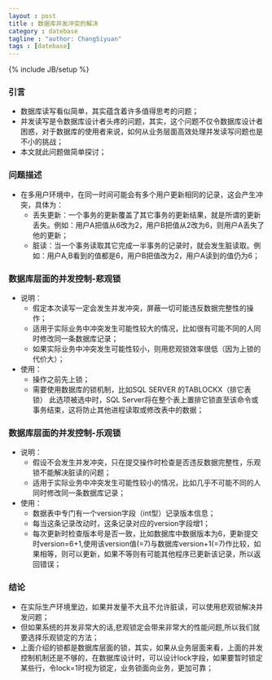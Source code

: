 ```yaml
---
layout : post
title : 数据库并发冲突的解决
category : datebase
tagline : "author: ChangSiyuan"
tags : [datebase]
---
```

{% include JB/setup %}

### 引言
- 数据库读写看似简单，其实蕴含着许多值得思考的问题；
- 并发读写是令数据库设计者头疼的问题，其实，这个问题不仅令数据库设计者困惑，对于数据库的使用者来说，如何从业务层面高效处理并发读写问题也是不小的挑战；
- 本文就此问题做简单探讨；

### 问题描述
- 在多用户环境中，在同一时间可能会有多个用户更新相同的记录，这会产生冲突，具体为：
  - 丢失更新：一个事务的更新覆盖了其它事务的更新结果，就是所谓的更新丢失。例如：用户A把值从6改为2，用户B把值从2改为6，则用户A丢失了他的更新；
  - 脏读：当一个事务读取其它完成一半事务的记录时，就会发生脏读取。例如：用户A,B看到的值都是6，用户B把值改为2，用户A读到的值仍为6；
  
### 数据库层面的并发控制-悲观锁
- 说明：
  - 假定本次读写一定会发生并发冲突，屏蔽一切可能违反数据完整性的操作；
  - 适用于实际业务中冲突发生可能性较大的情况，比如很有可能不同的人同时修改同一条数据库记录；
  - 如果实际业务中冲突发生可能性较小，则用悲观锁效率很低（因为上锁的代价大）；
- 使用：
  - 操作之前先上锁；
  - 需要使用数据库的锁机制，比如SQL SERVER 的TABLOCKX（排它表锁） 此选项被选中时，SQL  Server将在整个表上置排它锁直至该命令或事务结束，这将防止其他进程读取或修改表中的数据；
  
### 数据库层面的并发控制-乐观锁
- 说明：
  - 假设不会发生并发冲突，只在提交操作时检查是否违反数据完整性，乐观锁不能解决脏读的问题；
  - 适用于实际业务中冲突发生可能性较小的情况，比如几乎不可能不同的人同时修改同一条数据库记录；
- 使用：
  - 数据表中专门有一个version字段（int型）记录版本信息；
  - 每当这条记录改动时，这条记录对应的version字段增1；
  - 每次更新时检查版本号是否一致，比如数据库中数据版本为6，更新提交时version=6+1,使用该version值(=7)与数据库version+1(=7)作比较，如果相等，则可以更新，如果不等则有可能其他程序已更新该记录，所以返回错误；
  
### 结论
- 在实际生产环境里边，如果并发量不大且不允许脏读，可以使用悲观锁解决并发问题；
- 但如果系统的并发非常大的话,悲观锁定会带来非常大的性能问题,所以我们就要选择乐观锁定的方法；
- 上面介绍的锁都是数据库层面的锁，其实，如果从业务层面来看，上面的并发控制机制还是不够的，在数据库设计时，可以设计lock字段，如果要暂时锁定某些行，令lock=1时视为锁定，业务锁面向业务，更加可靠；
